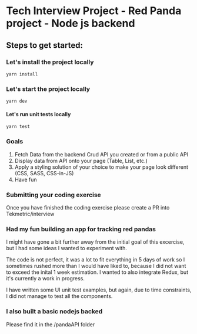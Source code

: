 # Tech Interview Project  - Red Panda project - Node js backend

## Steps to get started:


### Let's install the project locally
`yarn install`

### Let's start the project locally
`yarn dev`

#### Let's run unit tests locally
`yarn test`

### Goals
1. Fetch Data from the backend Crud API you created or from a public API
2. Display data from API onto your page (Table, List, etc.)
3. Apply a styling solution of your choice to make your page look different (CSS, SASS, CSS-in-JS)
4. Have fun

### Submitting your coding exercise
Once you have finished the coding exercise please create a PR into Tekmetric/interview

### Had my fun building an app for tracking red pandas
I might have gone a bit further away from the initial goal of this excercise, but I had some ideas I wanted to experiment with.

The code is not perfect, it was a lot to fit everything in 5 days of work so I sometimes rushed more than I would have liked to, because I did not want to exceed the inital 1 week estimation.
I wanted to also integrate Redux, but it's currently a work in progress.

I have written some UI unit test examples, but again, due to time constraints, I did not manage to test all the components.

### I also built a basic nodejs backed
Please find it in the /pandaAPI folder

